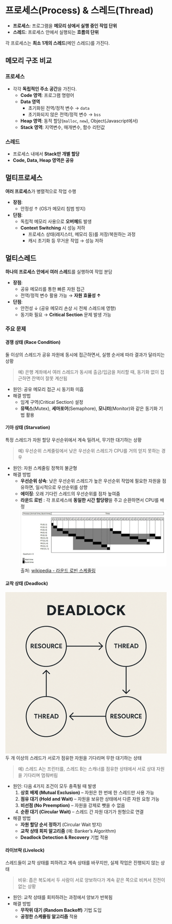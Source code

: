 # 프로세스(Process) & 스레드(Thread)

- **프로세스**: 프로그램을 **메모리 상에서 실행 중인 작업 단위**
- **스레드**: 프로세스 안에서 실행되는 **흐름의 단위**

각 프로세스는 **최소 1개의 스레드**(메인 스레드)를 가진다.

## 메모리 구조 비교

### 프로세스

- 각각 **독립적인 주소 공간**을 가진다.
  - **Code 영역**: 프로그램 명령어
  - **Data 영역**
    - 초기화된 전역/정적 변수 → `data`
    - 초기화되지 않은 전역/정적 변수 → `bss`
  - **Heap 영역**: 동적 할당(`malloc`, `new`), Object(Javascript에서)
  - **Stack 영역**: 지역변수, 매개변수, 함수 리턴값

### 스레드

- 프로세스 내에서 **Stack만 개별 할당**
- **Code, Data, Heap 영역은 공유**

## 멀티프로세스

**여러 프로세스**가 병렬적으로 작업 수행

- **장점**:
  - 안정성 ↑ (OS가 메모리 침범 방지)
- **단점**:
  - 독립적 메모리 사용으로 **오버헤드** 발생
  - **Context Switching** 시 성능 저하
    - 프로세스 상태(레지스터, 메모리 등)를 저장/복원하는 과정
    - 캐시 초기화 등 무거운 작업 → 성능 저하

## 멀티스레드

**하나의 프로세스 안에서 여러 스레드**를 실행하여 작업 분담

- **장점**:
  - 공유 메모리를 통한 빠른 자원 접근
  - 전역/정적 변수 활용 가능 → **자원 효율성 ↑**
- **단점**:
  - 안전성 ↓ (공유 메모리 손상 시 전체 스레드에 영향)
  - 동기화 필요 → **Critical Section** 문제 발생 가능

### 주요 문제

#### 경쟁 상태 (Race Condition)

둘 이상의 스레드가 공유 자원에 동시에 접근하면서, 실행 순서에 따라 결과가 달라지는 상황

> 예) 은행 계좌에서 여러 스레드가 동시에 출금/입금을 처리할 때, 동기화 없이 접근하면 잔액이 잘못 계산됨

- 원인: 공유 메모리 접근 시 동기화 미흡
- 해결 방법
  - 임계 구역(Critical Section) 설정
  - **뮤텍스**(Mutex), **세마포어**(Semaphore), **모니터**(Monitor)와 같은 동기화 기법 활용

#### 기아 상태 (Starvation)

특정 스레드가 자원 할당 우선순위에서 계속 밀려서, 무기한 대기하는 상황

> 예) 우선순위 스케줄링에서 낮은 우선순위 스레드가 CPU를 거의 얻지 못하는 경우

- 원인: 자원 스케줄링 정책의 불균형
- 해결 방법
  - **우선순위 상속**: 낮은 우선순위 스레드가 높은 우선순위 작업에 필요한 자원을 점유하면, 일시적으로 우선순위를 상향
  - **에이징**: 오래 기다린 스레드의 우선순위를 점차 높여줌
  - **라운드 로빈** : 각 프로세스에 **동일한 시간 할당량**을 주고 순환하면서 CPU를 배정
    ![Round Robin](./assets/round-robin.jpg)
    출처: [wikipedia - 라운드 로빈 스케줄링](https://ko.wikipedia.org/wiki/%EB%9D%BC%EC%9A%B4%EB%93%9C_%EB%A1%9C%EB%B9%88_%EC%8A%A4%EC%BC%80%EC%A4%84%EB%A7%81)

#### 교착 상태 (Deadlock)

![Deaklock](./assets/deadlock.png)
두 개 이상의 스레드가 서로가 점유한 자원을 기다리며 무한 대기하는 상태

> 예) 스레드 A는 프린터를, 스레드 B는 스캐너를 점유한 상태에서 서로 상대 자원을 기다리며 멈춰버림

- 원인: 다음 4가지 조건이 모두 충족될 때 발생
  1. **상호 배제 (Mutual Exclusion)** – 자원은 한 번에 한 스레드만 사용 가능
  2. **점유 대기 (Hold and Wait)** – 자원을 보유한 상태에서 다른 자원 요청 가능
  3. **비선점 (No Preemption)** – 자원을 강제로 뺏을 수 없음
  4. **순환 대기 (Circular Wait)** – 스레드 간 자원 대기가 원형으로 연결
- 해결 방법
  - **자원 할당 순서 정하기** (Circular Wait 방지)
  - **교착 상태 회피 알고리즘** (예: Banker’s Algorithm)
  - **Deadlock Detection & Recovery** 기법 적용

#### 라이브락 (Livelock)

스레드들이 교착 상태를 피하려고 계속 상태를 바꾸지만, 실제 작업은 진행되지 않는 상태

> 비유: 좁은 복도에서 두 사람이 서로 양보하다가 계속 같은 쪽으로 비켜서 진전이 없는 상황

- 원인: 교착 상태를 회피하려는 과정에서 양보가 반복됨
- 해결 방법
  - **무작위 대기 (Random Backoff)** 기법 도입
  - **공정한 스케줄링 알고리즘** 적용
